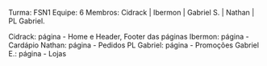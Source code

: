 Turma: FSN1
Equipe: 6
Membros: Cidrack | Ibermon | Gabriel S. | Nathan | PL Gabriel.

Cidrack: página - Home e Header, Footer das páginas
Ibermon: página - Cardápio
Nathan: página - Pedidos
PL Gabriel: página - Promoções
Gabriel E.: página - Lojas
